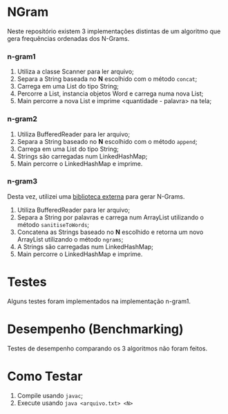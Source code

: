 # NGram

Neste repositório existem 3 implementações distintas de um algoritmo que gera frequências ordenadas dos N-Grams.

### n-gram1

1. Utiliza a classe Scanner para ler arquivo;
2. Separa a String baseada no **N** escolhido com o método `concat`;
3. Carrega em uma List do tipo String;
4. Percorre a List, instancia objetos Word e carrega numa nova List;
5. Main percorre a nova List e imprime <quantidade - palavra> na tela;

### n-gram2

1. Utiliza BufferedReader para ler arquivo;
2. Separa a String baseado no **N** escolhido com o método `append`;
3. Carrega em uma List do tipo String;
4. Strings são carregadas num LinkedHashMap;
5. Main percorre o LinkedHashMap e imprime.

### n-gram3

Desta vez, utilizei uma [biblioteca externa](https://github.com/DanielJohnBenton/Ngrams.java) para gerar N-Grams.

1. Utiliza BufferedReader para ler arquivo;
2. Separa a String por palavras e carrega num ArrayList utilizando o método `sanitiseToWords`;
3. Concatena as Strings baseado no **N** escolhido e retorna um novo ArrayList utilizando o método `ngrams`;
4. A Strings são carregadas num LinkedHashMap;
5. Main percorre o LinkedHashMap e imprime.

# Testes

Alguns testes foram implementados na implementação n-gram1.

# Desempenho (Benchmarking)

Testes de desempenho comparando os 3 algoritmos não foram feitos.

# Como Testar

1. Compile usando `javac`;
2. Execute usando `java <arquivo.txt> <N>`